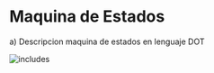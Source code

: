 # Maquina de Estados

 a) Descripcion maquina de estados en lenguaje DOT
 
 ![includes](https://user-images.githubusercontent.com/82002194/130390852-9c216e7b-ce6e-4296-9da5-8547ed34fcba.png)

 
 
    
